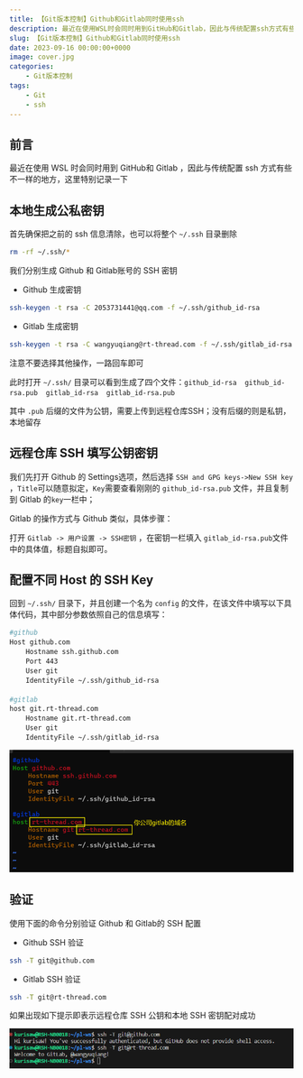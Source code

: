 ```yaml
---
title: 【Git版本控制】Github和Gitlab同时使用ssh
description: 最近在使用WSL时会同时用到GitHub和Gitlab，因此与传统配置ssh方式有些不一样的地方，这里特别记录一下
slug: 【Git版本控制】Github和Gitlab同时使用ssh
date: 2023-09-16 00:00:00+0000
image: cover.jpg
categories:
    - Git版本控制
tags:
    - Git
    - ssh
---
```




## 前言

最近在使用 WSL 时会同时用到 GitHub和 Gitlab ，因此与传统配置 ssh 方式有些不一样的地方，这里特别记录一下

## 本地生成公私密钥

首先确保把之前的 ssh 信息清除，也可以将整个 `~/.ssh` 目录删除

```bash
rm -rf ~/.ssh/*
```

我们分别生成 Github 和 Gitlab账号的 SSH 密钥

* Github 生成密钥

```bash
ssh-keygen -t rsa -C 2053731441@qq.com -f ~/.ssh/github_id-rsa
```

* Gitlab 生成密钥

```bash
ssh-keygen -t rsa -C wangyuqiang@rt-thread.com -f ~/.ssh/gitlab_id-rsa
```

注意不要选择其他操作，一路回车即可

此时打开 `~/.ssh/` 目录可以看到生成了四个文件：`github_id-rsa  github_id-rsa.pub  gitlab_id-rsa  gitlab_id-rsa.pub`

其中 `.pub` 后缀的文件为公钥，需要上传到远程仓库SSH；没有后缀的则是私钥，本地留存

## 远程仓库 SSH 填写公钥密钥

我们先打开 Github 的 Settings选项，然后选择 `SSH and GPG keys->New SSH key` ，`Title`可以随意拟定，`Key`需要查看刚刚的 `github_id-rsa.pub` 文件，并且复制到  Gitlab 的`key`一栏中；

Gitlab 的操作方式与 Github 类似，具体步骤：

打开 `Gitlab -> 用户设置 -> SSH密钥` ，在密钥一栏填入 `gitlab_id-rsa.pub`文件中的具体值，标题自拟即可。

## 配置不同 Host 的 SSH Key

回到 `~/.ssh/` 目录下，并且创建一个名为 `config` 的文件，在该文件中填写以下具体代码，其中部分参数依照自己的信息填写：

```bash
#github
Host github.com
    Hostname ssh.github.com
    Port 443
    User git
    IdentityFile ~/.ssh/github_id-rsa

#gitlab
host git.rt-thread.com
    Hostname git.rt-thread.com
    User git
    IdentityFile ~/.ssh/gitlab_id-rsa
```

![](./figure/ssh-config.png)

## 验证

使用下面的命令分别验证 Github 和 Gitlab的 SSH 配置

* Github SSH 验证

```bash
ssh -T git@github.com
```

* Gitlab SSH 验证

```bash
ssh -T git@rt-thread.com
```

如果出现如下提示即表示远程仓库 SSH 公钥和本地 SSH 密钥配对成功

![](./figure/valid-ssh.png)
